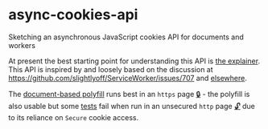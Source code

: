 # async-cookies-api
Sketching an asynchronous JavaScript cookies API for documents and workers

At present the best starting point for understanding this API is [the explainer](explainer.md). This API is inspired by and loosely based on the discussion at https://github.com/slightlyoff/ServiceWorker/issues/707 and [elsewhere](https://github.com/WICG/async-cookies-api/issues/14).

The [document-based polyfill](cookies.js) runs best in an `https` page [🔒](https://wicg.github.io/async-cookies-api/cookies_test.html) - the polyfill is also usable but some [tests](cookies_test.js) fail when run in an unsecured `http` page [🔓](http://wicg.github.io/async-cookies-api/cookies_test.html) due to its reliance on `Secure` cookie access.
